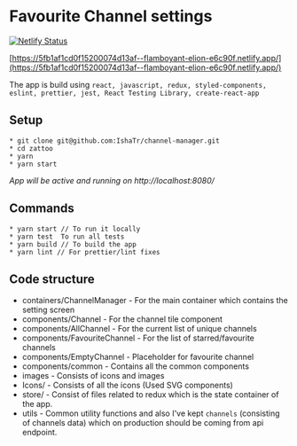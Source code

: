 
# Favourite Channel settings

[![Netlify Status](https://api.netlify.com/api/v1/badges/5144422c-d526-4deb-9c52-2599a95daceb/deploy-status)](https://app.netlify.com/sites/flamboyant-elion-e6c90f/deploys)

[https://5fb1af1cd0f15200074d13af--flamboyant-elion-e6c90f.netlify.app/](https://5fb1af1cd0f15200074d13af--flamboyant-elion-e6c90f.netlify.app/)

The app is build using `react, javascript, redux, styled-components, eslint, prettier, jest, React Testing Library, create-react-app`

## Setup
```
* git clone git@github.com:IshaTr/channel-manager.git
* cd zattoo
* yarn
* yarn start
```

*App will be active and running on http://localhost:8080/*

## Commands
```
* yarn start // To run it locally
* yarn test  To run all tests
* yarn build // To build the app
* yarn lint // For prettier/lint fixes
```

## Code structure
* containers/ChannelManager - For the main container which contains the setting screen
* components/Channel - For the channel tile component
* components/AllChannel - For the current list of unique channels
* components/FavouriteChannel - For the list of starred/favourite channels
* components/EmptyChannel - Placeholder for favourite channel
* components/common - Contains all the common components
* images - Consists of icons and images
* Icons/ - Consists of all the icons (Used SVG components)
* store/ - Consist of files related to redux which is the state container of the app.
* utils - Common utility functions and also I've kept `channels` (consisting of channels data) which on production should be coming from api endpoint.


